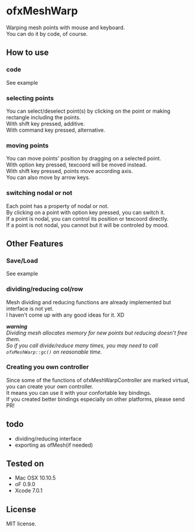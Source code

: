 # ofxMeshWarp
Warping mesh points with mouse and keyboard.  
You can do it by code, of course.

## How to use
### code
See example

### selecting points
You can select/deselect point(s) by clicking on the point or making rectangle including the points.  
With shift key pressed, additive.  
With command key pressed, alternative.

### moving points
You can move points' position by dragging on a selected point.  
With option key pressed, texcoord will be moved instead.  
With shift key pressed, points move according axis.  
You can also move by arrow keys.

### switching nodal or not
Each point has a property of nodal or not.  
By clicking on a point with option key pressed, you can switch it.  
If a point is nodal, you can control its position or texcoord directly.  
If a point is not nodal, you cannot but it will be controled by mood.

## Other Features
### Save/Load
See example

### dividing/reducing col/row
Mesh dividing and reducing functions are already implemented but interface is not yet.  
I haven't come up with any good ideas for it. XD  

_**warning**  
Dividing mesh allocates memory for new points but reducing doesn't free them.  
So if you call divide/reduce many times, you may need to call `ofxMeshWarp::gc()` on reasonable time._

### Creating you own controller
Since some of the functions of ofxMeshWarpController are marked virtual, you can create your own controller.  
It means you can use it with your confortable key bindings.  
If you created better bindings especially on other platforms, please send PR!

## todo
- dividing/reducing interface  
- exporting as ofMesh(if needed)  

## Tested on
- Mac OSX 10.10.5  
- oF 0.9.0  
- Xcode 7.0.1

## License
MIT license.